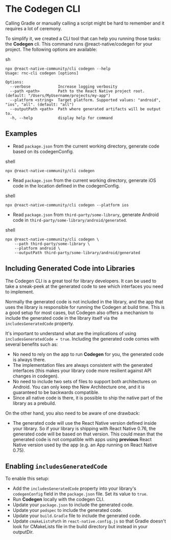 # The Codegen CLI

Calling Gradle or manually calling a script might be hard to remember and it requires a lot of ceremony.

To simplify it, we created a CLI tool that can help you running those tasks: the **Codegen** cli. This command runs @react-native/codegen for your project. The following options are available:

sh

```
npx @react-native-community/cli codegen --help
Usage: rnc-cli codegen [options]

Options:
  --verbose            Increase logging verbosity
  --path <path>        Path to the React Native project root. (default: "/Users/MyUsername/projects/my-app")
  --platform <string>  Target platform. Supported values: "android", "ios", "all". (default: "all")
  --outputPath <path>  Path where generated artifacts will be output to.
  -h, --help           display help for command
```

## Examples

* Read `package.json` from the current working directory, generate code based on its codegenConfig.

shell

```
npx @react-native-community/cli codegen
```

* Read `package.json` from the current working directory, generate iOS code in the location defined in the codegenConfig.

shell

```
npx @react-native-community/cli codegen --platform ios
```

* Read `package.json` from `third-party/some-library`, generate Android code in `third-party/some-library/android/generated`.

shell

```
npx @react-native-community/cli codegen \
    --path third-party/some-library \
    --platform android \
    --outputPath third-party/some-library/android/generated
```

## Including Generated Code into Libraries

The Codegen CLI is a great tool for library developers. It can be used to take a sneak-peek at the generated code to see which interfaces you need to implement.

Normally the generated code is not included in the library, and the app that uses the library is responsible for running the Codegen at build time. This is a good setup for most cases, but Codegen also offers a mechanism to include the generated code in the library itself via the `includesGeneratedCode` property.

It's important to understand what are the implications of using `includesGeneratedCode = true`. Including the generated code comes with several benefits such as:

* No need to rely on the app to run **Codegen** for you, the generated code is always there.
* The implementation files are always consistent with the generated interfaces (this makes your library code more resilient against API changes in codegen).
* No need to include two sets of files to support both architectures on Android. You can only keep the New Architecture one, and it is guaranteed to be backwards compatible.
* Since all native code is there, it is possible to ship the native part of the library as a prebuild.

On the other hand, you also need to be aware of one drawback:

* The generated code will use the React Native version defined inside your library. So if your library is shipping with React Native 0.76, the generated code will be based on that version. This could mean that the generated code is not compatible with apps using **previous** React Native version used by the app (e.g. an App running on React Native 0.75).

## Enabling `includesGeneratedCode`

To enable this setup:

* Add the `includesGeneratedCode` property into your library's `codegenConfig` field in the `package.json` file. Set its value to `true`.
* Run **Codegen** locally with the codegen CLI.
* Update your `package.json` to include the generated code.
* Update your `podspec` to include the generated code.
* Update your `build.Gradle` file to include the generated code.
* Update `cmakeListsPath` in `react-native.config.js` so that Gradle doesn't look for CMakeLists file in the build directory but instead in your outputDir.
